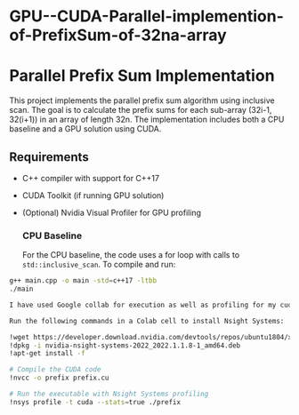 # GPU--CUDA-Parallel-implemention-of-PrefixSum-of-32na-array

# Parallel Prefix Sum Implementation

This project implements the parallel prefix sum algorithm using inclusive scan. The goal is to calculate the prefix sums for each sub-array (32i-1, 32(i+1)) in an array of length 32n. The implementation includes both a CPU baseline and a GPU solution using CUDA.

## Requirements
- C++ compiler with support for C++17
- CUDA Toolkit (if running GPU solution)
- (Optional) Nvidia Visual Profiler for GPU profiling

  ### CPU Baseline
  For the CPU baseline, the code uses a for loop with calls to `std::inclusive_scan`. To compile and run:

```bash
g++ main.cpp -o main -std=c++17 -ltbb
./main

I have used Google collab for execution as well as profiling for my cuda code using Nsight Systems.

Run the following commands in a Colab cell to install Nsight Systems:

!wget https://developer.download.nvidia.com/devtools/repos/ubuntu1804/x86_64/nvidia-nsight-systems-2022_2022.1.1.8-1_amd64.deb
!dpkg -i nvidia-nsight-systems-2022_2022.1.1.8-1_amd64.deb
!apt-get install -f

# Compile the CUDA code
!nvcc -o prefix prefix.cu

# Run the executable with Nsight Systems profiling
!nsys profile -t cuda --stats=true ./prefix
